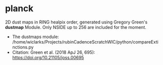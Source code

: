 # planck #

2D dust maps in RING healpix order, generated using Gregory Green's **dustmap** Module. Only NSIDE up to 256 are included for the moment.

* The dustmaps module: /home/wiclarks/Projects/rubinCadenceScratchWIC/python/compareExtinctions.py
* Citation: Green et al. (2018 ApJ 26, 695): https://doi.org/10.21105/joss.00695
 



